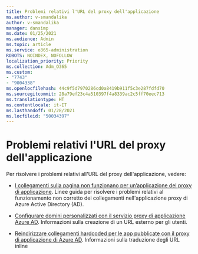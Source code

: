 ```yaml
---
title: Problemi relativi l'URL del proxy dell'applicazione
ms.author: v-smandalika
author: v-smandalika
manager: dansimp
ms.date: 01/25/2021
ms.audience: Admin
ms.topic: article
ms.service: o365-administration
ROBOTS: NOINDEX, NOFOLLOW
localization_priority: Priority
ms.collection: Adm_O365
ms.custom:
- "7743"
- "9004338"
ms.openlocfilehash: 44c9f5d7970286cd0a8419b911f5c3e287fdfd70
ms.sourcegitcommit: 28a79ef23c4a510397f4a8339ac2c5ff70eec713
ms.translationtype: HT
ms.contentlocale: it-IT
ms.lasthandoff: 01/28/2021
ms.locfileid: "50034397"
---
```

# <a name="application-proxy-url-issues"></a>Problemi relativi l'URL del proxy dell'applicazione

Per risolvere i problemi relativi all'URL del proxy dell'applicazione, vedere:

- [I collegamenti sulla pagina non funzionano per un’applicazione del proxy di applicazione](https://docs.microsoft.com/azure/active-directory/manage-apps/application-proxy-page-links-broken-problem). Linee guida per risolvere i problemi relativi al funzionamento non corretto dei collegamenti nell'applicazione proxy di Azure Active Directory (AD).

- [Configurare domini personalizzati con il servizio proxy di applicazione Azure AD](https://docs.microsoft.com/azure/active-directory/manage-apps/application-proxy-configure-custom-domain). Informazioni sulla creazione di un URL esterno per gli utenti.

- [Reindirizzare collegamenti hardcoded per le app pubblicate con il proxy di applicazione di Azure AD](https://docs.microsoft.com/azure/active-directory/manage-apps/application-proxy-configure-hard-coded-link-translation). Informazioni sulla traduzione degli URL inline

